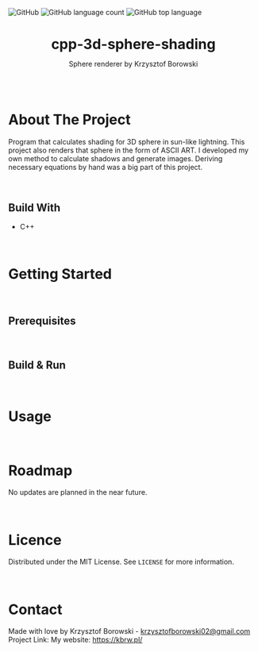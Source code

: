 <!--
+++
author = "Krzysztof Borowski"
title = "C++ 3D sphere shading"
date = "2022-06-12"
description = "Program that calculates shading for 3D sphere in sun-like lightning."
summary = "This project is capable of rendering sphere in ascii art in terminal"
draft="false"
tags = [
    "c++", 
    "math",
]
categories = [
    "graphics",
]
+++
-->

![GitHub](https://img.shields.io/github/license/Lokinado/cpp-3d-sphere-shading?style=for-the-badge)
![GitHub language count](https://img.shields.io/github/languages/count/Lokinado/cpp-3d-sphere-shading?style=for-the-badge)
![GitHub top language](https://img.shields.io/github/languages/top/Lokinado/cpp-3d-sphere-shading?style=for-the-badge)

<p align="center">
    <h1 align="center" style="border-bottom: none; margin-bottom: 0">
        <strong>
            cpp-3d-sphere-shading
        </strong>
    </h1>

  <p align="center">
    Sphere renderer by Krzysztof Borowski
    <br />
    <!--
    <a href="DEMO LINK"><strong>View Demo»</strong></a>
    -->
  </p>
</p>

<br><br>

# About The Project
Program that calculates shading for 3D sphere in sun-like lightning. This project also renders that sphere in the form of ASCII ART. I developed my own method to calculate shadows and generate images. Deriving necessary equations by hand was a big part of this project.

<br>

## Build With
* C++

<br>

# Getting Started

<br>

## Prerequisites


<br>

## Build & Run


<br>

# Usage


<br>

# Roadmap
No updates are planned in the near future.

<br>

# Licence
Distributed under the MIT License. See `LICENSE` for more information.

<br>

# Contact
Made with love by Krzysztof Borowski - krzysztofborowski02@gmail.com
<br>
Project Link:
My website: https://kbrw.pl/
